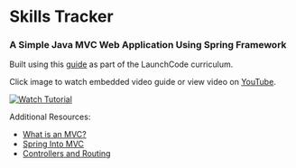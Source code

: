 # Skills Tracker
### A Simple Java MVC Web Application Using Spring Framework

Built using this [guide](https://education.launchcode.org/java-web-development/chapters/spring-controllers-and-routes/studio.html) as part of the LaunchCode curriculum.

Click image to watch embedded video guide or view video on [YouTube](https://www.youtube.com/watch?v=4IvQni0AGrs).

[![Watch Tutorial](https://i9.ytimg.com/vi/4IvQni0AGrs/mqdefault.jpg?time=1595102072976&sqp=COikzfgF&rs=AOn4CLBriJCwPNwPObdu-eWo3qzSP9xmvQ)](https://www.youtube.com/watch?v=4IvQni0AGrs "Watch Tutorial")

Additional Resources:
  - [What is an MVC?](https://link.medium.com/OfCWAWmfe8)
  - [Spring Into MVC](https://education.launchcode.org/java-web-development/chapters/spring-intro/index.html)
  - [Controllers and Routing](https://education.launchcode.org/java-web-development/chapters/spring-controllers-and-routes/index.html)
